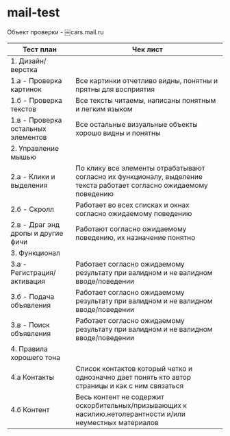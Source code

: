 # mail-test
Объект проверки - ￼cars.mail.ru

|Тест план|Чек лист
|----------------|---------------|
|1. Дизайн/верстка|
|1.а - Проверка картинок|   Все картинки отчетливо видны, понятны и прятны для восприятия
|    1.б - Проверка текстов|    Все тексты читаемы, написаны понятным и легким языком 
|    1.в - Проверка остальных элементов|    Все остальные визуальные объекты хорошо видны и понятны
|2. Управление мышью|
|    2.а - Клики и выделения|   По клику все элементы отрабатывают согласно их функционалу, выделение текста работает согласно ожидаемому поведению
|    2.б - Скролл|  Работает во всех списках и окнах согласно ожидаемому поведению
|    2.в - Драг энд дропы и другие фичи| Работают согласно ожидаемому поведению, их назначение понятно
|3. Функционал|
|    3.а - Регистрация/активация|   Работает согласно ожидаемому результату при валидном и не валидном вводе/поведении
|    3.б - Подача объявления| Работает согласно ожидаемому результату при валидном и не валидном вводе/поведении
|    3.в - Поиск объявления| Работает согласно ожидаемому результату при валидном и не валидном вводе/поведении
|4. Правила хорошего тона|
|   4.а Контакты| Список контактов который четко и однозначно дает понять кто автор страницы и как с ним связаться
|   4.б Контент| Весь контент не содержит оскорбительных/призывающих к насилию.нетолерантности и/или неуместных материалов 


